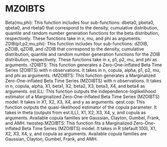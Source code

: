 # MZOIBTS
Beta(mu,phi): This function includes four sub-functions: dbeta0, pbeta0, qbeta0, and rbeta0 that correspond to the density, cumulative distribution, quantile and random number generation functions for the beta distribution, respectively. These functions take in x, mu, and phi as arguments.
ZOIB(p1,p2,mu,phi): This function includes four sub-functions: dZOIB, pZOIB, qZOIB, and rZOIB that correspond to the density, cumulative distribution, quantile and random number generation functions for the ZOIB distribution, respectively. These functions take in x, p1, p2, mu, and phi as arguments.
rZOIBTS: This function generates a Zero-One-inflated Beta Time Series (ZOIBTS) with n observations. It takes in n, copula, alpha, p1, p2, mu, and phi as arguments.
rMZOIBTS: This function generates a Marginalized Zero-One-inflated Beta Time Series (MZOIBTS) with n observations. It takes in n, copula, alpha, X1, beta1, X2, beta2, X3, beta3, X4, and beta4 as arguments.
est.ILL: This function outputs the independence-loglikelihood estimator of a Marginalized Zero-One-inflated Beta Time Series (MZOIBTS) model. It takes in X1, X2, X3, X4, and y as arguments.
qest.cop: This function outputs the quasi-likelihood estimator of the copula parameter. It takes in theta (outputs from est.ILL), X1, X2, X3, X4, y, and copula as arguments. Available copula families are Gaussian, Clayton, Gumbel, Frank, and AMH.
twostep.MZOIBTS: This function fits a Marginalized Zero-One-inflated Beta Time Series (MZOIBTS) model. It takes in R (default 100), X1, X2, X3, X4, y, and copula as arguments. Available copula families are Gaussian, Clayton, Gumbel, Frank, and AMH.
